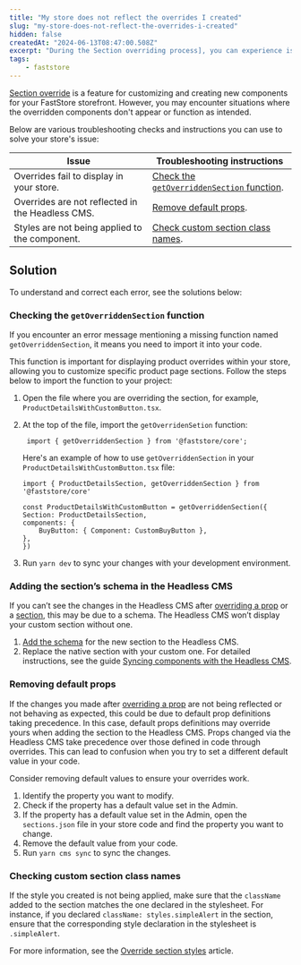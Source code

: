 ```yaml
---
title: "My store does not reflect the overrides I created"
slug: "my-store-does-not-reflect-the-overrides-i-created"
hidden: false
createdAt: "2024-06-13T08:47:00.508Z"
excerpt: "During the Section overriding process], you can experience issues such as overridden components not appearing or not behaving as you expected."
tags:
    - faststore
---
```


[Section override](https://developers.vtex.com/docs/guides/faststore/overrides-overview) is a feature for customizing and creating new components for your FastStore storefront. However, you may encounter situations where the overridden components don't appear or function as intended. 

Below are various troubleshooting checks and instructions you can use to solve your store's issue:

| Issue | Troubleshooting instructions |
| ----- | ---------------------------- |
| Overrides fail to display in your store. | [Check the `getOverriddenSection` function](#checking-the-getoverriddensection-function). |
| Overrides are not reflected in the Headless CMS. | [Remove default props](#removing-default-props). |
| Styles are not being applied to the component. | [Check custom section class names](#checking-custom-section-class-names).|

## Solution

To understand and correct each error, see the solutions below:

### Checking the `getOverriddenSection` function

If you encounter an error message mentioning a missing function named `getOverriddenSection`, it means you need to import it into your code.

This function is important for displaying product overrides within your store, allowing you to customize specific product page sections. Follow the steps below to import the function to your project:

1. Open the file where you are overriding the section, for example, `ProductDetailsWithCustomButton.tsx`.
2. At the top of the file, import the `getOverridenSetion` function:

   ```tsx
    import { getOverriddenSection } from '@faststore/core';
    ```

    Here's an example of how to use `getOverriddenSection` in your `ProductDetailsWithCustomButton.tsx` file:

    ```tsx
    import { ProductDetailsSection, getOverriddenSection } from '@faststore/core'

    const ProductDetailsWithCustomButton = getOverriddenSection({
    Section: ProductDetailsSection,
    components: {
        BuyButton: { Component: CustomBuyButton },
    },
    })
    ```

3. Run `yarn dev` to sync your changes with your development environment.

### Adding the section’s schema in the Headless CMS

If you can’t see the changes in the Headless CMS after [overriding a prop](https://developers.vtex.com/docs/guides/faststore/overrides-component-props) or a [section](https://developers.vtex.com/docs/guides/faststore/overrides-native-component), this may be due to a schema. The Headless CMS won’t display your custom section without one.

1. [Add the schema](https://developers.vtex.com/docs/guides/faststore/overrides-syncing-components-with-the-headless-cms) for the new section to the Headless CMS.
2. Replace the native section with your custom one. For detailed instructions, see the guide [Syncing components with the Headless CMS](https://developers.vtex.com/docs/guides/faststore/overrides-syncing-components-with-the-headless-cms).

### Removing default props

If the changes you made after [overriding a prop](https://developers.vtex.com/docs/guides/faststore/overrides-component-props) are not being reflected or not behaving as expected, this could be due to default prop definitions taking precedence. In this case, default props definitions may override yours when adding the section to the Headless CMS. Props changed via the Headless CMS take precedence over those defined in code through overrides. This can lead to confusion when you try to set a different default value in your code.

Consider removing default values to ensure your overrides work.

1. Identify the property you want to modify.
2. Check if the property has a default value set in the Admin.
3. If the property has a default value set in the Admin, open the `sections.json` file in your store code and find the property you want to change.
4. Remove the default value from your code.
5. Run `yarn cms sync` to sync the changes.

### Checking custom section class names

If the style you created is not being applied, make sure that the `className` added to the section matches the one declared in the stylesheet. For instance, if you declared `className: styles.simpleAlert` in the section, ensure that the corresponding style declaration in the stylesheet is `.simpleAlert`.

For more information, see the [Override section styles](https://developers.vtex.com/docs/guides/faststore/overrides-section-styles) article.
